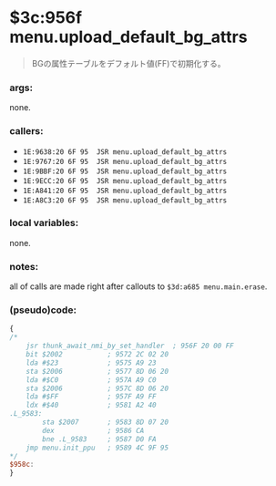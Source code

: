 ﻿
# $3c:956f menu.upload_default_bg_attrs
> BGの属性テーブルをデフォルト値(FF)で初期化する。

### args:
none.

### callers:
+	`1E:9638:20 6F 95  JSR menu.upload_default_bg_attrs`
+	`1E:9767:20 6F 95  JSR menu.upload_default_bg_attrs`
+	`1E:9BBF:20 6F 95  JSR menu.upload_default_bg_attrs`
+	`1E:9ECC:20 6F 95  JSR menu.upload_default_bg_attrs`
+	`1E:A841:20 6F 95  JSR menu.upload_default_bg_attrs`
+	`1E:A8C3:20 6F 95  JSR menu.upload_default_bg_attrs`

### local variables:
none.

### notes:
all of calls are made right after callouts to `$3d:a685 menu.main.erase`.

### (pseudo)code:
```js
{
/*
    jsr thunk_await_nmi_by_set_handler  ; 956F 20 00 FF
    bit $2002   		; 9572 2C 02 20
    lda #$23    		; 9575 A9 23
    sta $2006   		; 9577 8D 06 20
    lda #$C0    		; 957A A9 C0
    sta $2006   		; 957C 8D 06 20
    lda #$FF   			; 957F A9 FF
    ldx #$40    		; 9581 A2 40
.L_9583:
		sta $2007   	; 9583 8D 07 20
		dex             ; 9586 CA
		bne .L_9583   	; 9587 D0 FA
    jmp menu.init_ppu  	; 9589 4C 9F 95
*/
$958c:
}
```

